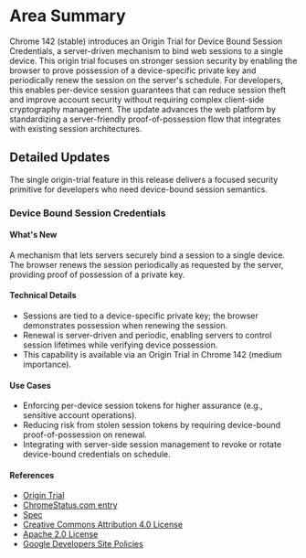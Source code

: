# Area Summary

Chrome 142 (stable) introduces an Origin Trial for Device Bound Session Credentials, a server-driven mechanism to bind web sessions to a single device. This origin trial focuses on stronger session security by enabling the browser to prove possession of a device-specific private key and periodically renew the session on the server's schedule. For developers, this enables per-device session guarantees that can reduce session theft and improve account security without requiring complex client-side cryptography management. The update advances the web platform by standardizing a server-friendly proof-of-possession flow that integrates with existing session architectures.

## Detailed Updates

The single origin-trial feature in this release delivers a focused security primitive for developers who need device-bound session semantics.

### Device Bound Session Credentials

#### What's New
A mechanism that lets servers securely bind a session to a single device. The browser renews the session periodically as requested by the server, providing proof of possession of a private key.

#### Technical Details
- Sessions are tied to a device-specific private key; the browser demonstrates possession when renewing the session.
- Renewal is server-driven and periodic, enabling servers to control session lifetimes while verifying device possession.
- This capability is available via an Origin Trial in Chrome 142 (medium importance).

#### Use Cases
- Enforcing per-device session tokens for higher assurance (e.g., sensitive account operations).
- Reducing risk from stolen session tokens by requiring device-bound proof-of-possession on renewal.
- Integrating with server-side session management to revoke or rotate device-bound credentials on schedule.

#### References
- [Origin Trial](https://developer.chrome.com/origintrials#/view_trial/3357996472158126081)  
- [ChromeStatus.com entry](https://chromestatus.com/feature/5140168270413824)  
- [Spec](https://w3c.github.io/webappsec-dbsc)  
- [Creative Commons Attribution 4.0 License](https://creativecommons.org/licenses/by/4.0/)  
- [Apache 2.0 License](https://www.apache.org/licenses/LICENSE-2.0)  
- [Google Developers Site Policies](https://developers.google.com/site-policies)